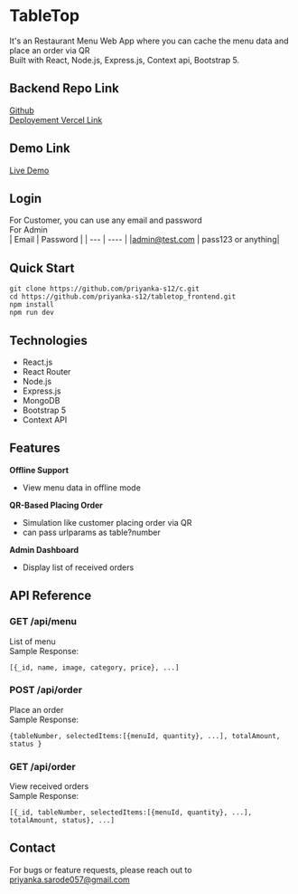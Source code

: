 # TableTop

It's an Restaurant Menu Web App where you can cache the menu data and place an order via QR <br/>
Built with React, Node.js, Express.js, Context api, Bootstrap 5.

## Backend Repo Link

[Github](https://github.com/priyanka-s12/tabletop_backend) <br/>
[Deployement Vercel Link](https://tabletop-backend.vercel.app)

## Demo Link

[Live Demo](https://tabletop-frontend.netlify.app/)

## Login

For Customer, you can use any email and password <br/>
For Admin <br/>
| Email | Password |
| --- | ---- |
|admin@test.com | pass123 or anything|

## Quick Start

```
git clone https://github.com/priyanka-s12/c.git
cd https://github.com/priyanka-s12/tabletop_frontend.git
npm install
npm run dev
```

## Technologies

- React.js
- React Router
- Node.js
- Express.js
- MongoDB
- Bootstrap 5
- Context API

## Features

**Offline Support**

- View menu data in offline mode

**QR-Based Placing Order**

- Simulation like customer placing order via QR
- can pass urlparams as table?number

**Admin Dashboard**

- Display list of received orders

## API Reference

### **GET /api/menu**

List of menu<br/>
Sample Response:

```
[{_id, name, image, category, price}, ...]
```

### **POST /api/order**

Place an order <br/>
Sample Response:

```
{tableNumber, selectedItems:[{menuId, quantity}, ...], totalAmount, status }
```

### **GET /api/order**

View received orders <br/>
Sample Response:

```
[{_id, tableNumber, selectedItems:[{menuId, quantity}, ...], totalAmount, status}, ...]
```

## Contact

For bugs or feature requests, please reach out to priyanka.sarode057@gmail.com
